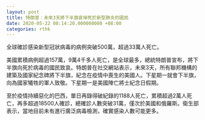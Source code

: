 ```yaml
---
layout: post
title: 特朗普︰未來3天將下半旗哀悼死於新型肺炎的國民
date: 2020-05-22 08:14:20.000000000 +08:00
categories: rthk
---
```


全球確診感染新型冠狀病毒的病例突破500萬，超過33萬人死亡。

美國累積病例超過157萬，9萬4千多人死亡，是全球最多，總統特朗普宣布，將下半旗向死於病毒的國民致哀。特朗普在社交網站表示，未來3天，所有聯邦機構的建築及國家紀念碑將下半旗，紀念在疫情中喪生的美國人。下星期一就會下半旗，向為國家犧牲的軍人致敬。下星期一是美國陣亡將士紀念日假期。

至於疫情持續惡化的巴西，單日再錄得破紀錄的1188人死亡，累積超過2萬人死亡，再多超過18500人確診，總確診人數突破31萬，僅次於美國和俄羅斯。衛生部表示，當地目前未有進行廣泛病毒檢測，確實感染人數可能更多。
